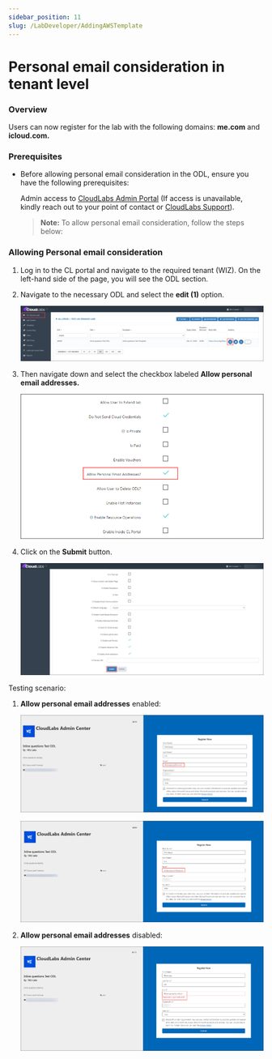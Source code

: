 ```yaml
---
sidebar_position: 11
slug: /LabDeveloper/AddingAWSTemplate
---
```

# Personal email consideration in tenant level

### Overview

Users can now register for the lab with the following domains: **me.com** and **icloud.com.**

### Prerequisites

- Before allowing personal email consideration in the ODL, ensure you have the following prerequisites:
  
  Admin access to [CloudLabs Admin Portal](https://admin.cloudlabs.ai/) (If access is unavailable, kindly reach out to your point of contact or [CloudLabs Support](https://docs.cloudlabs.ai/RequestSupport)).

  >**Note:** To allow personal email consideration, follow the steps below:

### Allowing Personal email consideration

1. Log in to the CL portal and navigate to the required tenant (WIZ). On the left-hand side of the page, you will see the ODL section.

2. Navigate to the necessary ODL and select the **edit (1)** option.

   ![](./img/01.png)

3. Then navigate down and select the checkbox labeled **Allow personal email addresses.**

   ![](./img/02.png)

4. Click on the **Submit** button.

   ![](./img/03.png)

Testing scenario:

1. **Allow personal email addresses** enabled:

   ![](./img/04.png)

   ![](./img/05.png)

2. **Allow personal email addresses** disabled:
   
   ![](./img/06.png)
